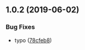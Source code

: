 ## 1.0.2 (2019-06-02)


### Bug Fixes

* typo ([78cfeb8](https://github.com/jaccomeijer/gatsby-boilerplate/commit/78cfeb8))



